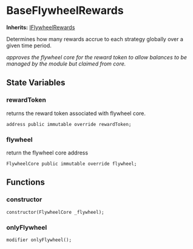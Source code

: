 # BaseFlywheelRewards

**Inherits:**
[IFlywheelRewards](/rewards/interfaces/IFlywheelRewards.sol/interface.IFlywheelRewards.md)

Determines how many rewards accrue to each strategy globally over a given time period.

*approves the flywheel core for the reward token to allow balances to be managed by the module but claimed from core.*


## State Variables
### rewardToken
returns the reward token associated with flywheel core.


```solidity
address public immutable override rewardToken;
```


### flywheel
return the flywheel core address


```solidity
FlywheelCore public immutable override flywheel;
```


## Functions
### constructor


```solidity
constructor(FlywheelCore _flywheel);
```

### onlyFlywheel


```solidity
modifier onlyFlywheel();
```

